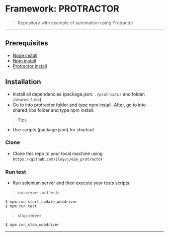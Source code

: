 # Framework: PROTRACTOR

> Repository with example of automation using Protractor

---

## Prerequisites

- [Node install](https://nodejs.org/en/download/)
- [Npm install](https://www.npmjs.com/get-npm)
- [Protractor install](https://www.npmjs.com/package/protractor)

## Installation

- Install all dependencies (package.json: `./protractor` and folder: `/shared_libs`)
- Go to into protractor folder and type npm install. After, go to into shared_libs folder and type npm install.

> Tips

- Use scripts (package.json) for shortcut

### Clone

- Clone this repo to your local machine using `https://github.com/Eloyvj/e2e_protractor`

### Run test

- Run selenium server and then execute your tests scripts:

> run server and tests

```shell
$ npm run start_update_webdriver
$ npm run test
```

> stop server

```shell
$ npm run_stop_webdriver
```

---

